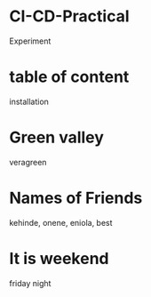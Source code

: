 # CI-CD-Practical
Experiment

# table of content
installation

# Green valley
veragreen

# Names of Friends
kehinde, onene, eniola, best

# It is weekend
friday night
